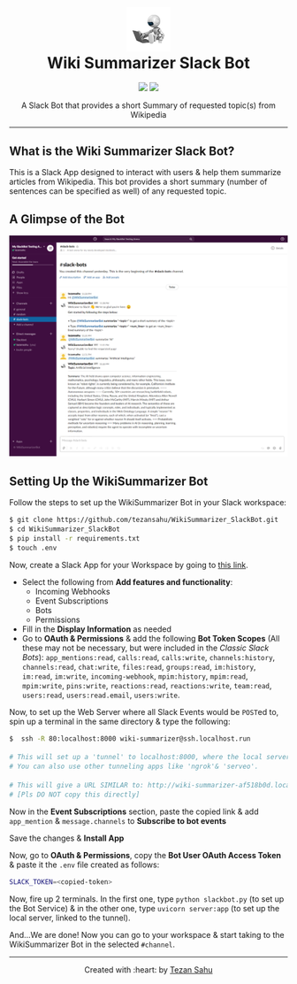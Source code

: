 <p style="text-align:center"><img src="./Images/icon.jpg" width="80"></img></p>
<h1 style="text-align:center; margin-top:-10pt">Wiki Summarizer Slack Bot</h1>
<p style="text-align:center">
    <img src="https://img.shields.io/badge/Made%20With-Python-blue"></img>
    <img src="https://img.shields.io/github/license/tezansahu/WikiSummarizer_SlackBot"></img>
</p>
<p style="text-align:center">A Slack Bot that provides a short Summary of requested topic(s) from Wikipedia</p>

***

## What is the Wiki Summarizer Slack Bot?

This is a Slack App designed to interact with users & help them summarize articles from Wikipedia. This bot provides a short summary (number of sentences can be specified as well) of any requested topic.

## A Glimpse of the Bot
<img src="./Images/screenshot.png"></img>

## Setting Up the WikiSummarizer Bot

Follow the steps to set up the WikiSummarizer Bot in your Slack workspace:

```bash
$ git clone https://github.com/tezansahu/WikiSummarizer_SlackBot.git
$ cd WikiSummarizer_SlackBot
$ pip install -r requirements.txt
$ touch .env
```

Now, create a Slack App for your Workspace by going to [this link](https://api.slack.com/apps?new_app=1).
* Select the following from __Add features and functionality__:
    * Incoming Webhooks
    * Event Subscriptions
    * Bots
    * Permissions
* Fill in the __Display Information__ as needed
* Go to __OAuth & Permissions__ & add the following __Bot Token Scopes__ (All these may not be necessary, but were included in the _Classic Slack Bots_): `app_mentions:read`, `calls:read`, `calls:write`, `channels:history`, `channels:read`, `chat:write`, `files:read`, `groups:read`, `im:history`, `im:read`, `im:write`, `incoming-webhook`, `mpim:history`, `mpim:read`, `mpim:write`, `pins:write`, `reactions:read`, `reactions:write`, `team:read`, `users:read`, `users:read.email`, `users:write`.

Now, to set up the Web Server where all Slack Events would be `POST`ed to, spin up a terminal in the same directory & type the following:
```bash
$  ssh -R 80:localhost:8000 wiki-summarizer@ssh.localhost.run

# This will set up a 'tunnel' to localhost:8000, where the local server would be deployed. 
# You can also use other tunneling apps like 'ngrok'& 'serveo'. 

# This will give a URL SIMILAR to: http://wiki-summarizer-af518b0d.localhost.run 
# [Pls DO NOT copy this directly]
```
Now in the __Event Subscriptions__ section, paste the copied link & add `app_mention` & `message.channels` to __Subscribe to bot events__

Save the changes & __Install App__

Now, go to __OAuth & Permissions__, copy the __Bot User OAuth Access Token__ & paste it the `.env` file created as follows:
```bash
SLACK_TOKEN=<copied-token>
```

Now, fire up 2 terminals. In the first one, type `python slackbot.py` (to set up the Bot Service) & in the other one, type `uvicorn server:app` (to set up the local server, linked to the tunnel).

And...We are done! Now you can go to your workspace & start taking to the WikiSummarizer Bot in the selected `#channel`.
***

<p style="text-align:center">Created with :heart: by <a href="https://www.linkedin.com/in/tezan-sahu/">Tezan Sahu</a></p>